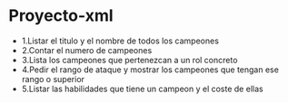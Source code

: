 # Proyecto-xml

* 1.Listar el titulo y el nombre de todos los campeones
* 2.Contar el numero de campeones
* 3.Lista los campeones que pertenezcan a un rol concreto
* 4.Pedir el rango de ataque y mostrar los campeones que tengan ese rango o superior
* 5.Listar las habilidades que tiene un campeon y el coste de ellas
